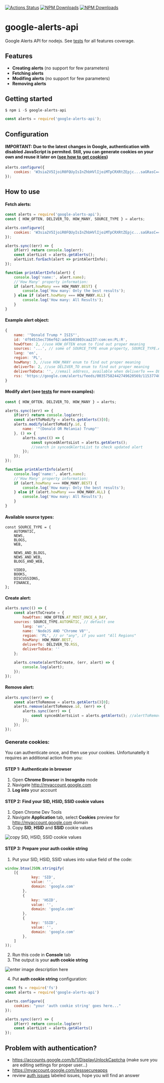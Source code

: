 [![Actions Status](https://github.com/adasq/google-alerts-api/workflows/Node%20CI/badge.svg)](https://github.com/adasq/google-alerts-api/actions)
[![NPM Downloads](https://img.shields.io/npm/dm/google-alerts-api.svg?style=flat)](https://www.npmjs.org/package/google-alerts-api)
[![NPM Downloads](https://img.shields.io/npm/dt/google-alerts-api.svg?style=flat)](https://www.npmjs.org/package/google-alerts-api)

# google-alerts-api

Google Alerts API for nodejs. See [tests] for all features coverage.

## Features

- **Creating alerts** (no support for few parameters)
- **Fetching alerts**
- **Modifing alerts** (no support for few parameters)
- **Removing alerts**


## Getting started
```js
$ npm i -S google-alerts-api
```

```js
const alerts = require('google-alerts-api');
```

## Configuration

#### IMPORTANT: Due to the latest changes in Google, authentication with disabled JavaScript is permited. Still, you can generate cookies on your own and reuse it later on ([see how to get cookies](#generate-cookies)) 

```js
alerts.configure({
    cookies: 'W3sia2V5IjoiR0FQUyIsInZhbHVlIjoiMTpCRXRtZEpjc...saGRasC==',
});
```

## How to use

#### Fetch alerts:

```js
const alerts = require('google-alerts-api');
const { HOW_OFTEN, DELIVER_TO, HOW_MANY, SOURCE_TYPE } = alerts;

alerts.configure({
    cookies: 'W3sia2V5IjoiR0FQUyIsInZhbHVlIjoiMTpCRXRtZEpjc...saGRasC==',
});

alerts.sync((err) => {
    if(err) return console.log(err);
    const alertList = alerts.getAlerts();
    alertList.forEach(alert => printAlertInfo);
});

function printAlertInfo(alert) {
    console.log('name:', alert.name);
    //'How Many' property information:
    if (alert.howMany === HOW_MANY.BEST) {
    	console.log('How many: Only the best results');
    } else if (alert.howMany === HOW_MANY.ALL) {
    	console.log('How many: All Results');
    }
}
```
#### Example alert object:
```js
{
    name: '"Donald Trump * ISIS"',
    id: '4f94515ec736ef62:ade5b03803caa237:com:en:PL:R',
    howOften: 2, //use HOW_OFTEN enum to find out proper meaning
    sources: '...', // some of SOURCE_TYPE enum property, SOURCE_TYPE.AUTOMATIC by default
    lang: 'en',
    region: 'PL',
    howMany: 3, //use HOW_MANY enum to find out proper meaning
    deliverTo: 2, //use DELIVER_TO enum to find out proper meaning
    deliverToData: '', //email address, available when deliverTo === DELIVER_TO.MAIL
    rss: 'https://google.com/alerts/feeds/00357582442749620569/11537740808718742679' //field available, when deliverTo === DELIVER_TO.RSS
}
```
#### Modify alert (see [tests] for more examples):
```js
const { HOW_OFTEN, DELIVER_TO, HOW_MANY } = alerts;

alerts.sync((err) => {
    if(err) return console.log(err);
    const alertToModify = alerts.getAlerts()[0];
    alerts.modify(alertToModify.id, {
    	name: '"(Donald OR Melania) Trump"'
    }, () => {
        alerts.sync(() => {
            const syncedAlertsList = alerts.getAlerts();
            //search in syncedAlertsList to check updated alert
        });
    });
});

function printAlertInfo(alert){
    console.log('name:', alert.name);
    //'How Many' property information:
    if (alert.howMany === HOW_MANY.BEST) {
    	console.log('How many: Only the best results');
    } else if (alert.howMany === HOW_MANY.ALL) {
    	console.log('How many: All Results');
    }
}
```

#### Available source types:

```
const SOURCE_TYPE = {
    AUTOMATIC,
    NEWS,
    BLOGS,
    WEB,

    NEWS_AND_BLOGS,
    NEWS_AND_WEB,
    BLOGS_AND_WEB,

    VIDEO,
    BOOKS,
    DISCUSSIONS,
    FINANCE,
};
```

#### Create alert:

```js
alerts.sync(() => {
    const alertToCreate = {
    	howOften: HOW_OFTEN.AT_MOST_ONCE_A_DAY,
	sources: SOURCE_TYPE.AUTOMATIC, // default one
        lang: 'en',
        name: 'NodeJS AND "Chrome V8"',
        region: 'PL', // or "any", if you want "All Regions"
        howMany: HOW_MANY.BEST,
        deliverTo: DELIVER_TO.RSS,
        deliverToData: ''
    };

    alerts.create(alertToCreate, (err, alert) => {
        console.log(alert);
    });
});
```

#### Remove alert:

```js
alerts.sync((err) => {
    const alertToRemove = alerts.getAlerts()[0];
    alerts.remove(alertToRemove.id, (err) => {
    	alerts.sync((err) => {
            const syncedAlertsList = alerts.getAlerts(); //alertToRemove does not exists here.
        });
    });   
});
```

### Generate cookies:

You can authenticate once, and then use your cookies. Unfortunatelly it requires an additional action from you:

#### STEP 1: Authenticate in browser

1. Open **Chrome Browser** in **Incognito** mode
2. Navigate http://myaccount.google.com
3. **Log into** your account

#### STEP 2: Find your SID, HSID, SSID cookie values

1. Open Chrome Dev Tools
2. Navigate **Application** tab, select **Cookies** preview for http://myaccount.google.com domain
3. Copy **SID**, **HSID** and **SSID** cookie values

![copy SID, HSID, SSID cookie values](https://cdn.steemitimages.com/DQmbMvsdTvVpwukxMSXss57wq28gxXmLUNqkEgzYREHcLtZ/image.png) 


#### STEP 3: Prepare your auth cookie string

1. Put your SID, HSID, SSID values into value field of the code:

```js
window.btoa(JSON.stringify(
    [{
            key: 'SID',
            value: '',
            domain: 'google.com'
        },
        {
            key: 'HSID',
            value: '',
            domain: 'google.com'
        },
        {
            key: 'SSID',
            value: '',
            domain: 'google.com'
        },
    ]
));
```

2. Run this code in **Console** tab
3. The output is your **auth cookie string**

![enter image description here](https://cdn.steemitimages.com/DQmTifruHFrXeabrXpgwymYmCJBxCUuasUHvjVaTjNsKh5o/image.png)

4. Put **auth cookie string** configuration:

```js
const fs = require('fs')
const alerts = require('google-alerts-api')

alerts.configure({
    cookies: "your 'auth cookie string' goes here..."
});

alerts.sync((err) => {
    if(err) return console.log(err)
    const alertList = alerts.getAlerts()
});
```

## Problem with authentication?

- https://accounts.google.com/b/1/DisplayUnlockCaptcha (make sure you are editing settings for proper user...)
- https://myaccount.google.com/lesssecureapps
- review [auth issues] labeled issues, hope you will find an answer
    

[auth issues]: <https://github.com/adasq/google-alerts-api/issues?q=label%3Aauth-issues+>
[tests]: <https://github.com/adasq/google-alerts-api/blob/master/tests/test.js>
[how to get cookies]: <https://github.com/adasq/google-alerts-api#generate-cookies>
